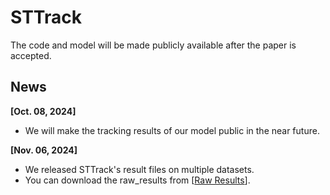 # STTrack
The code and model will be made publicly available after the paper is accepted.

## News
**[Oct. 08, 2024]**
- We will make the tracking results of our model public in the near future.

**[Nov. 06, 2024]**
- We released STTrack's result files on multiple datasets.
- You can download the raw_results from [[Raw Results](https://drive.google.com/drive/folders/1i7Y3R5CaZCsBZvFJHw1cWfQUysajYxJQ?usp=sharing)].


